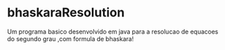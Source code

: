 # bhaskaraResolution
Um programa basico desenvolvido em java para a resolucao de equacoes do segundo grau ,com formula de bhaskara!
